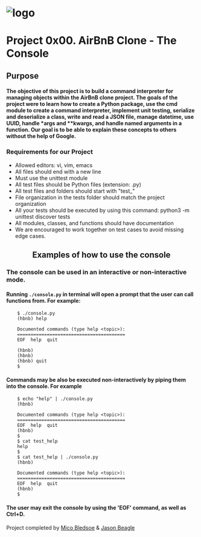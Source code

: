 # ![logo](https://user-images.githubusercontent.com/108279441/220420428-302f0003-03ec-46d3-a16b-3e2ba77b9b6e.png)


# Project 0x00. AirBnB Clone - The Console

## Purpose

#### 	The objective of this project is to build a command interpreter for managing  objects within the AirBnB clone project. The goals of the project were to learn how to create a Python package, use the cmd module to create a command interpreter, implement unit testing, serialize and deserialize a class, write and read a JSON file, manage datetime, use UUID, handle *args and **kwargs, and handle named arguments in a function. Our goal is to be able to explain these concepts to others without the help of Google.

### Requirements for our Project

-   Allowed editors: vi, vim, emacs
-   All files should end with a new line
-   Must use the unittest module
-   All test files should be Python files (extension: .py)
-   All test files and folders should start with "test_"
-   File organization in the tests folder should match the project organization
-   All your tests should be executed by using this command: python3 -m unittest discover tests
-   All modules, classes, and functions should have documentation
-   We are encouraged to work together on test cases to avoid missing edge cases.


## <center> Examples of how to use the console

###  The console can be used in an interactive or non-interactive mode.

#### Running `./console.py` in terminal will open a prompt that the user can call functions from. For example:

    
		$ ./console.py
		(hbnb) help

		Documented commands (type help <topic>):
		========================================
		EOF  help  quit

		(hbnb) 
		(hbnb) 
		(hbnb) quit
		$

#### Commands may be also be executed non-interactively by piping them into the console. For example


		$ echo "help" | ./console.py
		(hbnb)

		Documented commands (type help <topic>):
		========================================
		EOF  help  quit
		(hbnb) 
		$
		$ cat test_help
		help
		$
		$ cat test_help | ./console.py
		(hbnb)

		Documented commands (type help <topic>):
		========================================
		EOF  help  quit
		(hbnb) 
		$

#### The user may exit the console by using the 'EOF' command, as well as Ctrl+D.

Project completed by [Mico Bledsoe](https://github.com/MicoBledsoe) & [Jason Beagle](https://github.com/JasonBeagle)
